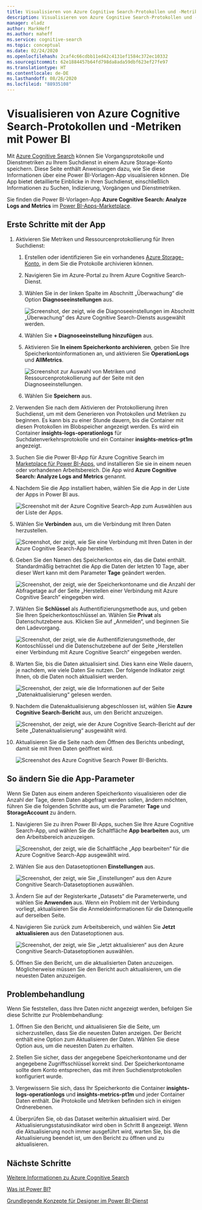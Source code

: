 ```yaml
---
title: Visualisieren von Azure Cognitive Search-Protokollen und -Metriken mit Power BI
description: Visualisieren von Azure Cognitive Search-Protokollen und -Metriken mit Power BI
manager: eladz
author: MarkHeff
ms.author: maheff
ms.service: cognitive-search
ms.topic: conceptual
ms.date: 02/24/2020
ms.openlocfilehash: 2caf4c66cdbb11ed42c4131ef1584c372ec10332
ms.sourcegitcommit: 62e1884457b64fd798da8ada59dbf623ef27fe97
ms.translationtype: HT
ms.contentlocale: de-DE
ms.lasthandoff: 08/26/2020
ms.locfileid: "88935108"
---
```

# <a name="visualize-azure-cognitive-search-logs-and-metrics-with-power-bi"></a>Visualisieren von Azure Cognitive Search-Protokollen und -Metriken mit Power BI
Mit [Azure Cognitive Search](./search-what-is-azure-search.md) können Sie Vorgangsprotokolle und Dienstmetriken zu Ihrem Suchdienst in einem Azure Storage-Konto speichern. Diese Seite enthält Anweisungen dazu, wie Sie diese Informationen über eine Power BI-Vorlagen-App visualisieren können. Die App bietet detaillierte Einblicke in ihren Suchdienst, einschließlich Informationen zu Suchen, Indizierung, Vorgängen und Dienstmetriken.

Sie finden die Power BI-Vorlagen-App **Azure Cognitive Search: Analyze Logs and Metrics** im [Power BI-Apps-Marketplace](https://appsource.microsoft.com/marketplace/apps).

## <a name="how-to-get-started-with-the-app"></a>Erste Schritte mit der App

1. Aktivieren Sie Metriken und Ressourcenprotokollierung für Ihren Suchdienst:

    1. Erstellen oder identifizieren Sie ein vorhandenes [Azure Storage-Konto](../storage/common/storage-account-create.md), in dem Sie die Protokolle archivieren können.
    1. Navigieren Sie im Azure-Portal zu Ihrem Azure Cognitive Search-Dienst.
    1. Wählen Sie in der linken Spalte im Abschnitt „Überwachung“ die Option **Diagnoseeinstellungen** aus.

        ![Screenshot, der zeigt, wie die Diagnoseeinstellungen im Abschnitt „Überwachung“ des Azure Cognitive Search-Diensts ausgewählt werden.](media/search-monitor-logs-powerbi/diagnostic-settings.png)

    1. Wählen Sie **+ Diagnoseeinstellung hinzufügen**  aus.
    1. Aktivieren Sie **In einem Speicherkonto archivieren**, geben Sie Ihre Speicherkontoinformationen an, und aktivieren Sie **OperationLogs** und **AllMetrics**.

        ![Screenshot zur Auswahl von Metriken und Ressourcenprotokollierung auf der Seite mit den Diagnoseeinstellungen.](media/search-monitor-logs-powerbi/add-diagnostic-setting.png)
    1. Wählen Sie **Speichern** aus.

1. Verwenden Sie nach dem Aktivieren der Protokollierung ihren Suchdienst, um mit dem Generieren von Protokollen und Metriken zu beginnen. Es kann bis zu einer Stunde dauern, bis die Container mit diesen Protokollen im Blobspeicher angezeigt werden. Es wird ein Container **insights-logs-operationlogs** für Suchdatenverkehrsprotokolle und ein Container **insights-metrics-pt1m** angezeigt.

1. Suchen Sie die Power BI-App für Azure Cognitive Search im [Marketplace für Power BI-Apps](https://appsource.microsoft.com/marketplace/apps), und installieren Sie sie in einem neuen oder vorhandenen Arbeitsbereich. Die App wird **Azure Cognitive Search: Analyze Logs and Metrics** genannt.

1. Nachdem Sie die App installiert haben, wählen Sie die App in der Liste der Apps in Power BI aus.

    ![Screenshot mit der Azure Cognitive Search-App zum Auswählen aus der Liste der Apps.](media/search-monitor-logs-powerbi/azure-search-app-tile.png)

1. Wählen Sie **Verbinden** aus, um die Verbindung mit Ihren Daten herzustellen.

    ![Screenshot, der zeigt, wie Sie eine Verbindung mit Ihren Daten in der Azure Cognitive Search-App herstellen.](media/search-monitor-logs-powerbi/get-started-with-your-new-app.png)

1. Geben Sie den Namen des Speicherkontos ein, das die Datei enthält. Standardmäßig betrachtet die App die Daten der letzten 10 Tage, aber dieser Wert kann mit dem Parameter **Tage** geändert werden.

    ![Screenshot, der zeigt, wie der Speicherkontoname und die Anzahl der Abfragetage auf der Seite „Herstellen einer Verbindung mit Azure Cognitive Search“ eingegeben wird.](media/search-monitor-logs-powerbi/connect-to-storage-account.png)

1. Wählen Sie **Schlüssel** als Authentifizierungsmethode aus, und geben Sie Ihren Speicherkontoschlüssel an. Wählen Sie **Privat** als Datenschutzebene aus. Klicken Sie auf „Anmelden“, und beginnen Sie den Ladevorgang.

    ![Screenshot, der zeigt, wie die Authentifizierungsmethode, der Kontoschlüssel und die Datenschutzebene auf der Seite „Herstellen einer Verbindung mit Azure Cognitive Search“ eingegeben werden.](media/search-monitor-logs-powerbi/connect-to-storage-account-step-two.png)

1. Warten Sie, bis die Daten aktualisiert sind. Dies kann eine Weile dauern, je nachdem, wie viele Daten Sie nutzen. Der folgende Indikator zeigt Ihnen, ob die Daten noch aktualisiert werden.

    ![Screenshot, der zeigt, wie die Informationen auf der Seite „Datenaktualisierung“ gelesen werden.](media/search-monitor-logs-powerbi/workspace-view-refreshing.png)

1. Nachdem die Datenaktualisierung abgeschlossen ist, wählen Sie **Azure Cognitive Search-Bericht** aus, um den Bericht anzuzeigen.

    ![Screenshot, der zeigt, wie der Azure Cognitive Search-Bericht auf der Seite „Datenaktualisierung“ ausgewählt wird.](media/search-monitor-logs-powerbi/workspace-view-select-report.png)

1. Aktualisieren Sie die Seite nach dem Öffnen des Berichts unbedingt, damit sie mit Ihren Daten geöffnet wird.

    ![Screenshot des Azure Cognitive Search Power BI-Berichts.](media/search-monitor-logs-powerbi/powerbi-search.png)

## <a name="how-to-change-the-app-parameters"></a>So ändern Sie die App-Parameter
Wenn Sie Daten aus einem anderen Speicherkonto visualisieren oder die Anzahl der Tage, deren Daten abgefragt werden sollen, ändern möchten, führen Sie die folgenden Schritte aus, um die Parameter **Tage** und **StorageAccount** zu ändern.

1. Navigieren Sie zu ihren Power BI-Apps, suchen Sie Ihre Azure Cognitive Search-App, und wählen Sie die Schaltfläche **App bearbeiten** aus, um den Arbeitsbereich anzuzeigen.

    ![Screenshot, der zeigt, wie die Schaltfläche „App bearbeiten“ für die Azure Cognitive Search-App ausgewählt wird.](media/search-monitor-logs-powerbi/azure-search-app-tile-edit.png)

1. Wählen Sie aus den Datasetoptionen **Einstellungen** aus.

    ![Screenshot, der zeigt, wie Sie „Einstellungen“ aus den Azure Congnitive Search-Datasetoptionen auswählen.](media/search-monitor-logs-powerbi/workspace-view-select-settings.png)

1. Ändern Sie auf der Registerkarte „Datasets“ die Parameterwerte, und wählen Sie **Anwenden** aus. Wenn ein Problem mit der Verbindung vorliegt, aktualisieren Sie die Anmeldeinformationen für die Datenquelle auf derselben Seite.

1. Navigieren Sie zurück zum Arbeitsbereich, und wählen Sie **Jetzt aktualisieren** aus den Datasetoptionen aus.

    ![Screenshot, der zeigt, wie Sie „Jetzt aktualisieren“ aus den Azure Congnitive Search-Datasetoptionen auswählen.](media/search-monitor-logs-powerbi/workspace-view-select-refresh-now.png)

1. Öffnen Sie den Bericht, um die aktualisierten Daten anzuzeigen. Möglicherweise müssen Sie den Bericht auch aktualisieren, um die neuesten Daten anzuzeigen.

## <a name="troubleshooting"></a>Problembehandlung
Wenn Sie feststellen, dass Ihre Daten nicht angezeigt werden, befolgen Sie diese Schritte zur Problembehandlung:

1. Öffnen Sie den Bericht, und aktualisieren Sie die Seite, um sicherzustellen, dass Sie die neuesten Daten anzeigen. Der Bericht enthält eine Option zum Aktualisieren der Daten. Wählen Sie diese Option aus, um die neuesten Daten zu erhalten.

1. Stellen Sie sicher, dass der angegebene Speicherkontoname und der angegebene Zugriffsschlüssel korrekt sind. Der Speicherkontoname sollte dem Konto entsprechen, das mit ihren Suchdienstprotokollen konfiguriert wurde.

1. Vergewissern Sie sich, dass Ihr Speicherkonto die Container **insights-logs-operationlogs** und **insights-metrics-pt1m** und jeder Container Daten enthält. Die Protokolle und Metriken befinden sich in einigen Ordnerebenen.

1. Überprüfen Sie, ob das Dataset weiterhin aktualisiert wird. Der Aktualisierungsstatusindikator wird oben in Schritt 8 angezeigt. Wenn die Aktualisierung noch immer ausgeführt wird, warten Sie, bis die Aktualisierung beendet ist, um den Bericht zu öffnen und zu aktualisieren.

## <a name="next-steps"></a>Nächste Schritte
[Weitere Informationen zu Azure Cognitive Search](./index.yml)

[Was ist Power BI?](/power-bi/fundamentals/power-bi-overview)

[Grundlegende Konzepte für Designer im Power BI-Dienst](/power-bi/service-basic-concepts)